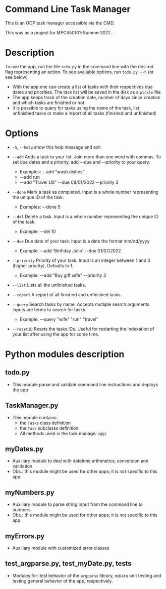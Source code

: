 # Command Line Task Manager

This is an OOP task manager accessible via the CMD.

This was as a project for MPCS50101-Summer2022.

# Description
To use the app, run the file `todo.py` in the command line with the desired flag representing an action. To see available options, run `todo.py --h` (or see below)

- With the app one can create a list of tasks with their respectives due dates and priorities. The task list will be saved in the disk as a `pickle` file
- The app keeps track of the creation date, number of days since creation and which tasks are finished or not
- It is possible to query for tasks using the name of the task, list unfinished tasks or make a report of all tasks (finished and unfinished)


# Options
 -  `-h`, `--help`            show this help message and exit
 
  - `--add` Adds a task to your list. Join more than one word with commas. To set due dates and a priority, add --due and --priority to your query. 
    - Examples: --add "wash dishes" 
    - --add run 
    - --add "Travel US" --due 09/01/2022 --priority 3
  
  - `--done` Mark a task as completed. Input is a whole number representing the unique ID of the task. 
    - Examples: --done 5
  
  - `--del` Delete a task. Input is a whole number representing the unique ID of the task. 
    - Example: --del 10
  
  - `--due` Due date of your task. Input is a date the format mm/dd/yyyy. 
    - Example: --add 'Birthday Julio' --due 01/07/2022
  
  - `--priority` Priority of your task. Input is an integer between 1 and 3 (higher priority). Defaults to 1. 
    - Example: --add "Buy gift wife" --priority 3
  
  - `--list` Lists all the unfinished tasks.
  
  - `--report` A report of all finished and unfinished tasks.
  
  - `--query` Search tasks by name. Accepts mutliple search arguments. Inputs are terms to search for tasks. 
    - Example: --query "wife" "run" "travel"
  
  - `--resetID` Resets the tasks IDs. Useful for restarting the indexation of your list after using the app for some time.

# Python modules description

## todo.py
- This module parse and validate command line instructions and deploys the app

## TaskManager.py
- This module contains:
    - the `Tasks` class definition
    - the `Task` subclasss definition 
    - All methods used in the task manager app

## myDates.py
- Auxiliary module to deal with datetime arithmetics, conversion and validation
- Obs.: this module might be used for other apps; it is not specific to this app

## myNumbers.py
- Auxiliary module to parse string input from the command line to numbers
- Obs.: this module might be used for other apps; it is not specific to this app

## myErrors.py
- Auxiliary module with customized error classes

## test_argparse.py, test_myDate.py, tests
- Modules for: test behavior of the `argparse` library, `myDate` unit testing and testing general behavior of the app, respectively.

